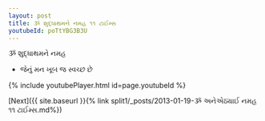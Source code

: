 ```yaml
---
layout: post
title: ૐ શુદ્ધાથમને નમહ ૧૧ ટાઈમ્સ
youtubeId: poTtYBG3B3U
---
```

 
 
 ૐ શુદ્ધાથમને નમહ  
 
 -  જેનું મન ખૂબ જ સ્વચ્છ છે 
 
  
 
  
 
 
 
 
 
 


{% include youtubePlayer.html id=page.youtubeId %}
 
[Next]({{ site.baseurl }}{% link  split1/_posts/2013-01-19-ૐ અનેએઠ્યાઈ નમહ ૧૧ ટાઈમ્સ.md%})
 
